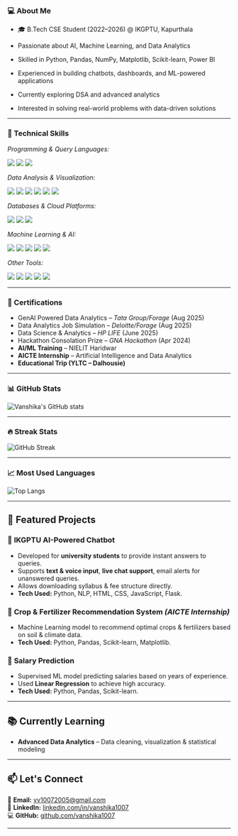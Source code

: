 <h1 align="center">
  <marquee direction="right">👋 Hi there, I'm Vanshika! 👩‍💻</marquee>
</h1>

### 💻 About Me
- 🎓 B.Tech CSE Student (2022–2026) @ IKGPTU, Kapurthala
  
- Passionate about AI, Machine Learning, and Data Analytics

- Skilled in Python, Pandas, NumPy, Matplotlib, Scikit-learn, Power BI

- Experienced in building chatbots, dashboards, and ML-powered applications

- Currently exploring DSA and advanced analytics

- Interested in solving real-world problems with data-driven solutions

---

### 🚀 Technical Skills  

*Programming & Query Languages:*  
<p>
  <img src="https://img.shields.io/badge/-Python-blue?logo=python&logoColor=white&style=flat" />
  <img src="https://img.shields.io/badge/-SQL-darkblue?logo=postgresql&logoColor=white&style=flat" />
  <img src="https://img.shields.io/badge/-Excel-green?logo=microsoft-excel&logoColor=white&style=flat" />
</p>

*Data Analysis & Visualization:*  
<p>
  <img src="https://img.shields.io/badge/-Pandas-yellow?logo=pandas&logoColor=white&style=flat" />
  <img src="https://img.shields.io/badge/-NumPy-blue?logo=numpy&logoColor=white&style=flat" />
  <img src="https://img.shields.io/badge/-Matplotlib-orange?logo=plotly&logoColor=white&style=flat" />
  <img src="https://img.shields.io/badge/-Seaborn-lightblue?style=flat" />
  <img src="https://img.shields.io/badge/-PowerBI-yellow?logo=powerbi&logoColor=black&style=flat" />
  <img src="https://img.shields.io/badge/-Tableau-blue?logo=tableau&logoColor=white&style=flat" />
</p>

*Databases & Cloud Platforms:*  
<p>
  <img src="https://img.shields.io/badge/-MySQL-blue?logo=mysql&logoColor=white&style=flat" />
  <img src="https://img.shields.io/badge/-PostgreSQL-darkblue?logo=postgresql&logoColor=white&style=flat" />
  <img src="https://img.shields.io/badge/-MongoDB-darkgreen?logo=mongodb&logoColor=white&style=flat" />
</p>

*Machine Learning & AI:*  
<p>
  <img src="https://img.shields.io/badge/-ScikitLearn-orange?logo=scikitlearn&logoColor=white&style=flat" />
  <img src="https://img.shields.io/badge/-TensorFlow-orange?logo=tensorflow&logoColor=white&style=flat" />
  <img src="https://img.shields.io/badge/-Keras-red?logo=keras&logoColor=white&style=flat" />
  <img src="https://img.shields.io/badge/-PyTorch-red?logo=pytorch&logoColor=white&style=flat" />
  <img src="https://img.shields.io/badge/-NLP-blueviolet?style=flat" />
</p>

*Other Tools:*  
<p>
  <img src="https://img.shields.io/badge/-Jupyter-orange?logo=jupyter&logoColor=white&style=flat" />
  <img src="https://img.shields.io/badge/-GitHub-black?logo=github&logoColor=white&style=flat" />
  <img src="https://img.shields.io/badge/-VSCode-blue?logo=visualstudiocode&logoColor=white&style=flat" />
  <img src="https://img.shields.io/badge/-Spyder-darkred?logo=spyderide&logoColor=white&style=flat" />
  <img src="https://img.shields.io/badge/-Anaconda-darkgreen?logo=anaconda&logoColor=white&style=flat" />
</p>

---

### 📜 Certifications  
- GenAI Powered Data Analytics – *Tata Group/Forage* (Aug 2025)  
- Data Analytics Job Simulation – *Deloitte/Forage* (Aug 2025)  
- Data Science & Analytics – *HP LIFE* (June 2025)  
- Hackathon Consolation Prize – *GNA Hackathon* (Apr 2024)  
- **AI/ML Training** – NIELIT Haridwar  
- **AICTE Internship** – Artificial Intelligence and Data Analytics 
- **Educational Trip (YLTC – Dalhousie)**  

---

### 📊 GitHub Stats  
![Vanshika's GitHub stats](https://github-readme-stats.vercel.app/api?username=vanshika1007&show_icons=true&theme=radical)

---

### 🔥 Streak Stats  
![GitHub Streak](https://github-readme-streak-stats.herokuapp.com/?user=vanshika1007&theme=radical)

---

### 📈 Most Used Languages  
![Top Langs](https://github-readme-stats.vercel.app/api/top-langs/?username=vanshika1007&layout=compact&theme=radical)

---

## 🚀 Featured Projects

### 🧠 **IKGPTU AI-Powered Chatbot**
- Developed for **university students** to provide instant answers to queries.  
- Supports **text & voice input**, **live chat support**, email alerts for unanswered queries.  
- Allows downloading syllabus & fee structure directly.  
- **Tech Used:** Python, NLP, HTML, CSS, JavaScript, Flask.

### 🌾 **Crop & Fertilizer Recommendation System** *(AICTE Internship)*
- Machine Learning model to recommend optimal crops & fertilizers based on soil & climate data.  
- **Tech Used:** Python, Pandas, Scikit-learn, Matplotlib.

### 💼 **Salary Prediction**
- Supervised ML model predicting salaries based on years of experience.  
- Used **Linear Regression** to achieve high accuracy.  
- **Tech Used:** Python, Pandas, Scikit-learn.

---

## 📚 Currently Learning

- **Advanced Data Analytics** – Data cleaning, visualization & statistical modeling  

---

## 📫 Let's Connect

📧 **Email:** [vv10072005@gmail.com](mailto:vv10072005@gmail.com)  
🔗 **LinkedIn:** [linkedin.com/in/vanshika1007](https://linkedin.com/in/vanshika1007)  
💻 **GitHub:** [github.com/vanshika1007](https://github.com/vanshika1007)  

---

